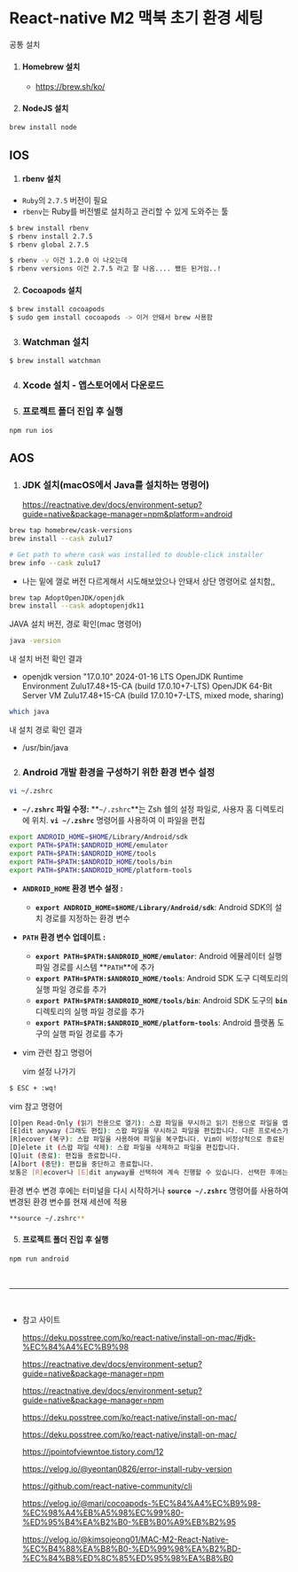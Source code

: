 # React-native M2 맥북 초기 환경 세팅

공통 설치

1. #### Homebrew 설치
    - https://brew.sh/ko/
2. #### NodeJS 설치

```bash
brew install node
```

## IOS

1. #### rbenv 설치
- `Ruby`의 `2.7.5` 버전이 필요
- `rbenv`는 Ruby를 버전별로 설치하고 관리할 수 있게 도와주는 툴

```bash
$ brew install rbenv
$ rbenv install 2.7.5
$ rbenv global 2.7.5

$ rbenv -v 이건 1.2.0 이 나오는데
$ rbenv versions 이건 2.7.5 라고 잘 나옴.... 쨌든 된거임..!
```

2. #### Cocoapods 설치

```bash
$ brew install cocoapods
$ sudo gem install cocoapods -> 이거 안돼서 brew 사용함
```

3. ### Watchman 설치

```bash
$ brew install watchman
```

4. ### Xcode 설치 - 앱스토어에서 다운로드

5. ### 프로젝트 폴더 진입 후 실행

```bash
npm run ios
```

## AOS

1. ### JDK 설치(macOS에서 Java를 설치하는 명령어)
    
    https://reactnative.dev/docs/environment-setup?guide=native&package-manager=npm&platform=android
    

```bash
brew tap homebrew/cask-versions
brew install --cask zulu17

# Get path to where cask was installed to double-click installer
brew info --cask zulu17
```

- 나는 밑에 껄로 버전 다르게해서 시도해보았으나 안돼서 상단 명령어로 설치함,,
    
```bash
brew tap AdoptOpenJDK/openjdk
brew install --cask adoptopenjdk11
```
    

JAVA 설치 버전, 경로 확인(mac 명령어)

```bash
java -version
```

내 설치 버전 확인 결과

- openjdk version "17.0.10" 2024-01-16 LTS
OpenJDK Runtime Environment Zulu17.48+15-CA (build 17.0.10+7-LTS)
OpenJDK 64-Bit Server VM Zulu17.48+15-CA (build 17.0.10+7-LTS, mixed mode, sharing)

```bash
which java
```

내 설치 경로 확인 결과

- /usr/bin/java

2. ### Android 개발 환경을 구성하기 위한 환경 변수 설정

```bash
vi ~/.zshrc
```

- **`~/.zshrc` 파일 수정:** **`~/.zshrc`**는 Zsh 쉘의 설정 파일로, 사용자 홈 디렉토리에 위치. **`vi ~/.zshrc`** 명령어를 사용하여 이 파일을 편집

```bash
export ANDROID_HOME=$HOME/Library/Android/sdk
export PATH=$PATH:$ANDROID_HOME/emulator
export PATH=$PATH:$ANDROID_HOME/tools
export PATH=$PATH:$ANDROID_HOME/tools/bin
export PATH=$PATH:$ANDROID_HOME/platform-tools
```

- **`ANDROID_HOME` 환경 변수 설정 :**
    - **`export ANDROID_HOME=$HOME/Library/Android/sdk`**: Android SDK의 설치 경로를 지정하는 환경 변수
- **`PATH` 환경 변수 업데이트 :**
    - **`export PATH=$PATH:$ANDROID_HOME/emulator`**: Android 에뮬레이터 실행 파일 경로를 시스템 **`PATH`**에 추가
    - **`export PATH=$PATH:$ANDROID_HOME/tools`**: Android SDK 도구 디렉토리의 실행 파일 경로를 추가
    - **`export PATH=$PATH:$ANDROID_HOME/tools/bin`**: Android SDK 도구의 **`bin`** 디렉토리의 실행 파일 경로를 추가
    - **`export PATH=$PATH:$ANDROID_HOME/platform-tools`**: Android 플랫폼 도구의 실행 파일 경로를 추가
    
- vim 관련 참고 명령어
    
    vim 설정 나가기

```bash
$ ESC + :wq!
```

vim 참고 명령어

```bash
[O]pen Read-Only (읽기 전용으로 열기): 스왑 파일을 무시하고 읽기 전용으로 파일을 엽니다.
[E]dit anyway (그래도 편집): 스왑 파일을 무시하고 파일을 편집합니다. 다른 프로세스가 편집 중인 경우 변경사항이 충돌할 수 있습니다.
[R]ecover (복구): 스왑 파일을 사용하여 파일을 복구합니다. Vim이 비정상적으로 종료된 경우 유용합니다.
[D]elete it (스왑 파일 삭제): 스왑 파일을 삭제하고 파일을 편집합니다.
[Q]uit (종료): 편집을 종료합니다.
[A]bort (중단): 편집을 중단하고 종료합니다.
보통은 [R]ecover나 [E]dit anyway를 선택하여 계속 진행할 수 있습니다. 선택한 후에는 Vim이 정상적으로 열리고, 파일을 저장하고 종료하면 스왑 파일이 삭제됩니다.
```

환경 변수 변경 후에는 터미널을 다시 시작하거나 **`source ~/.zshrc`** 명령어를 사용하여 변경된 환경 변수를 현재 세션에 적용

```bash
**source ~/.zshrc**
```
    

5. #### 프로젝트 폴더 진입 후 실행

```bash
npm run android
```

<br>

---

<br>

- 참고 사이트
    
    https://deku.posstree.com/ko/react-native/install-on-mac/#jdk-%EC%84%A4%EC%B9%98
        
        
    https://reactnative.dev/docs/environment-setup?guide=native&package-manager=npm

    https://reactnative.dev/docs/environment-setup?guide=native&package-manager=npm

    https://deku.posstree.com/ko/react-native/install-on-mac/
        
    https://deku.posstree.com/ko/react-native/install-on-mac/

    https://jpointofviewntoe.tistory.com/12

    https://velog.io/@yeontan0826/error-install-ruby-version

    https://github.com/react-native-community/cli

    https://velog.io/@mari/cocoapods-%EC%84%A4%EC%B9%98-%EC%98%A4%EB%A5%98%EC%99%80-%ED%95%B4%EA%B2%B0-%EB%B0%A9%EB%B2%95

    https://velog.io/@kimsojeong01/MAC-M2-React-Native-%EC%B4%88%EA%B8%B0-%ED%99%98%EA%B2%BD-%EC%84%B8%ED%8C%85%ED%95%98%EA%B8%B0